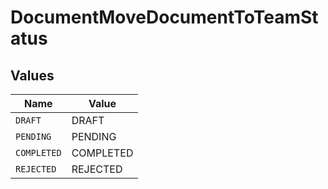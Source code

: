 # DocumentMoveDocumentToTeamStatus


## Values

| Name        | Value       |
| ----------- | ----------- |
| `DRAFT`     | DRAFT       |
| `PENDING`   | PENDING     |
| `COMPLETED` | COMPLETED   |
| `REJECTED`  | REJECTED    |